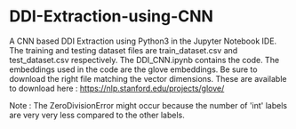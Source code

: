 # DDI-Extraction-using-CNN
A CNN based DDI Extraction using Python3 in the Jupyter Notebook IDE.
The training and testing dataset files are train_dataset.csv and test_dataset.csv respectively.
The DDI_CNN.ipynb contains the code.
The embeddings used in the code are the glove embeddings. Be sure to download the right file matching the vector dimensions. These are available to download here : https://nlp.stanford.edu/projects/glove/

Note : The ZeroDivisionError might occur because the number of 'int' labels are very very less compared to the other labels.
